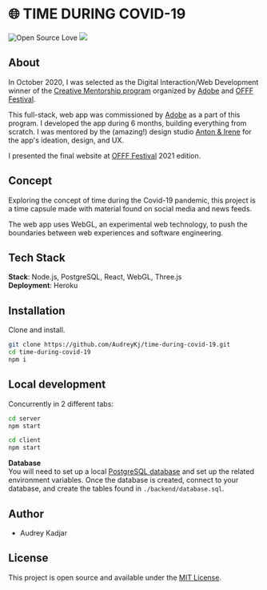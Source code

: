 # 🌐 TIME DURING COVID-19

![Open Source Love](https://img.shields.io/badge/Open%20Source-with%20love-CRIMSON.svg)
<img src="https://img.shields.io/badge/License-MIT-blue.svg">

## About

In October 2020, I was selected as the Digital Interaction/Web Development winner of the [Creative Mentorship program](https://www.offf.barcelona/post/creative-mentorship-2020-2021-winners) organized by [Adobe](https://www.adobe.com/) and [OFFF Festival](https://www.offf.barcelona/). 

This full-stack, web app was commissioned by  [Adobe](https://www.adobe.com/) as a part of this program. I developed the app during 6 months, building everything from scratch. I was mentored by the (amazing!) design studio [Anton & Irene](https://antonandirene.com/) for the app's ideation, design, and UX. 

I presented the final website at [OFFF Festival](https://www.offf.barcelona/) 2021 edition.

## Concept

Exploring the concept of time during the Covid-19 pandemic, this project is a time capsule made with material found on social media and news feeds. 

The web app uses WebGL, an experimental web technology, to push the boundaries between web experiences and software engineering.

## Tech Stack

**Stack**: Node.js, PostgreSQL, React, WebGL, Three.js<br />
**Deployment**: Heroku

## Installation

Clone and install.

```bash
git clone https://github.com/AudreyKj/time-during-covid-19.git
cd time-during-covid-19
npm i
```

## Local development

Concurrently in 2 different tabs:
```bash
cd server
npm start
```

```bash
cd client
npm start
```

**Database** 
<br />
You will need to set up a local [PostgreSQL database](https://www.postgresql.org/download/) and set up the related environment variables. Once the database is created, connect to your database, and create the tables found in `./backend/database.sql`.

## Author

- Audrey Kadjar

## License

This project is open source and available under the [MIT License](LICENSE).